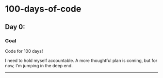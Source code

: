 # 100-days-of-code

<!-- https://www.markdownguide.org/basic-syntax -->

<!--
## Day #:
### Today's Topic
### Key takeaways
### Tomorrow
### Journal
-->

## Day 0:

### Goal

Code for 100 days!

I need to hold myself accountable. A more thoughtful plan is coming, but for now, I'm jumping in the deep end.

***

